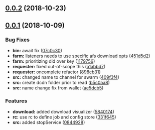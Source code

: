 <a name="0.0.2"></a>
## [0.0.2](https://github.com/littlstar/ara-network-node-dcdn-farm/compare/0.0.1...0.0.2) (2018-10-23)



<a name="0.0.1"></a>
## [0.0.1](https://github.com/littlstar/ara-network-node-dcdn-farm/compare/0844928...0.0.1) (2018-10-09)


### Bug Fixes

* **bin:** await fix ([07c0c30](https://github.com/littlstar/ara-network-node-dcdn-farm/commit/07c0c30))
* **farm:** listeners needs to use specific afs download opts ([451d5d2](https://github.com/littlstar/ara-network-node-dcdn-farm/commit/451d5d2))
* **farm:** prioritizing did over key ([1179756](https://github.com/littlstar/ara-network-node-dcdn-farm/commit/1179756))
* **requester:** fixed out-of-scope this ([a1abbd7](https://github.com/littlstar/ara-network-node-dcdn-farm/commit/a1abbd7))
* **requester:** oncomplete refactor ([898cb31](https://github.com/littlstar/ara-network-node-dcdn-farm/commit/898cb31))
* **src:** changed name to channel for swarm ([409f3f4](https://github.com/littlstar/ara-network-node-dcdn-farm/commit/409f3f4))
* **src:** create dcdn folder prior to read ([b5c0aa8](https://github.com/littlstar/ara-network-node-dcdn-farm/commit/b5c0aa8))
* **src:** name change fix from wallet ([ae5dcb5](https://github.com/littlstar/ara-network-node-dcdn-farm/commit/ae5dcb5))


### Features

* **download:** added download visualizer ([5840174](https://github.com/littlstar/ara-network-node-dcdn-farm/commit/5840174))
* **rc:** use rc to define job and config store ([331f645](https://github.com/littlstar/ara-network-node-dcdn-farm/commit/331f645))
* **src:** added stopService ([0844928](https://github.com/littlstar/ara-network-node-dcdn-farm/commit/0844928))




